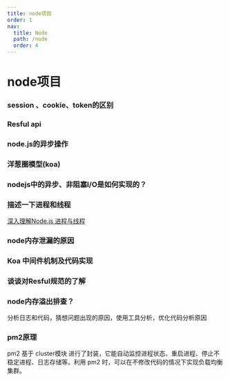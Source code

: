 ```yaml
---
title: node项目
order: 1
nav:
  title: Node
  path: /node
  order: 4
---
```


# node项目

### session 、cookie、token的区别
### Resful api
### node.js的异步操作
### 洋葱圈模型(koa)
### nodejs中的异步、非阻塞I/O是如何实现的？
### 描述一下进程和线程
[深入理解Node.js 进程与线程](https://segmentfault.com/a/1190000020077274?utm_source=sf-related)
### node内存泄漏的原因
### Koa 中间件机制及代码实现
### 谈谈对Resful规范的了解
### node内存溢出排查？
分析日志和代码，猜想问题出现的原因，使用工具分析，优化代码分析原因
### pm2原理
pm2 基于 cluster模块 进行了封装，它能自动监控进程状态、重启进程、停止不稳定进程、日志存储等。利用 pm2 时，可以在不修改代码的情况下实现负载均衡集群。

